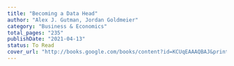 ```yaml
---
title: "Becoming a Data Head"
author: "Alex J. Gutman, Jordan Goldmeier"
category: "Business & Economics"
total_pages: "235"
publishDate: "2021-04-13"
status: To Read
cover_url: "http://books.google.com/books/content?id=KCUqEAAAQBAJ&printsec=frontcover&img=1&zoom=1&source=gbs_api"
---
```

